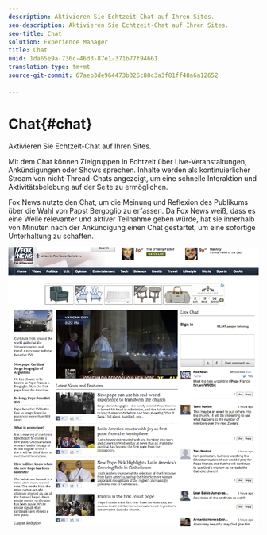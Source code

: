 ```yaml
---
description: Aktivieren Sie Echtzeit-Chat auf Ihren Sites.
seo-description: Aktivieren Sie Echtzeit-Chat auf Ihren Sites.
seo-title: Chat
solution: Experience Manager
title: Chat
uuid: 1da65e9a-736c-46d3-87e1-371b77f94661
translation-type: tm+mt
source-git-commit: 67aeb3de964473b326c88c3a3f81ff48a6a12652

---
```



# Chat{#chat}

Aktivieren Sie Echtzeit-Chat auf Ihren Sites.

Mit dem Chat können Zielgruppen in Echtzeit über Live-Veranstaltungen, Ankündigungen oder Shows sprechen. Inhalte werden als kontinuierlicher Stream von nicht-Thread-Chats angezeigt, um eine schnelle Interaktion und Aktivitätsbelebung auf der Seite zu ermöglichen.

Fox News nutzte den Chat, um die Meinung und Reflexion des Publikums über die Wahl von Papst Bergoglio zu erfassen. Da Fox News weiß, dass es eine Welle relevanter und aktiver Teilnahme geben würde, hat sie innerhalb von Minuten nach der Ankündigung einen Chat gestartet, um eine sofortige Unterhaltung zu schaffen.

![](assets/chat_example.png)


